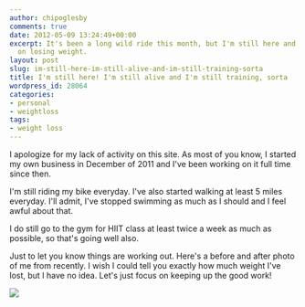 ```yaml
---
author: chipoglesby
comments: true
date: 2012-05-09 13:24:49+00:00
excerpt: It's been a long wild ride this month, but I'm still here and I'm still focusing
  on losing weight.
layout: post
slug: im-still-here-im-still-alive-and-im-still-training-sorta
title: I'm still here! I'm still alive and I'm still training, sorta
wordpress_id: 28064
categories:
- personal
- weightloss
tags:
- weight loss
---
```


I apologize for my lack of activity on this site. As most of you know, I started my own business in December of 2011 and I've been working on it full time since then. 

I'm still riding my bike everyday. I've also started walking at least 5 miles everyday. I'll admit, I've stopped swimming as much as I should and I feel awful about that. 

I do still go to the gym for HIIT class at least twice a week as much as possible, so that's going well also.

Just to let you know things are working out. Here's a before and after photo of me from recently. I wish I could tell you exactly how much weight I've lost, but I have no idea. Let's just focus on keeping up the good work!

[![](https://storage.googleapis.com/www.chipoglesby.com/488350_294461357293951_220315421375212_724267_1652708575_n.jpeg)](https://storage.googleapis.com/www.chipoglesby.com/488350_294461357293951_220315421375212_724267_1652708575_n.jpeg)
